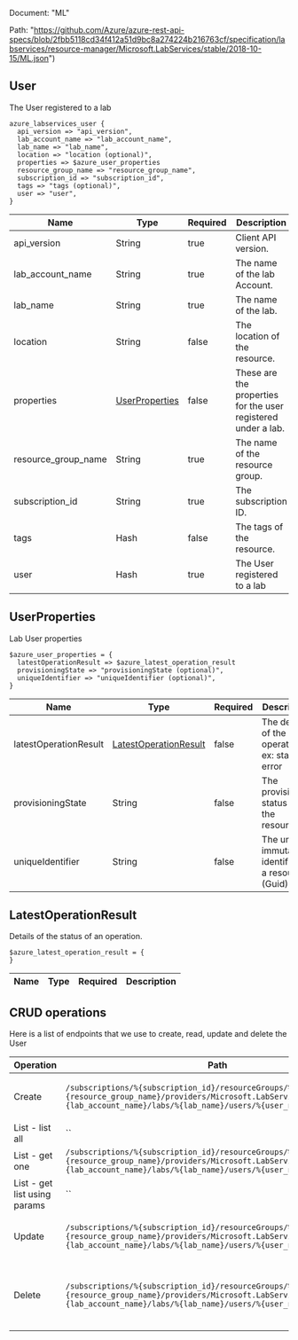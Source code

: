Document: "ML"


Path: "https://github.com/Azure/azure-rest-api-specs/blob/2fbb5118cd34f412a51d9bc8a274224b216763cf/specification/labservices/resource-manager/Microsoft.LabServices/stable/2018-10-15/ML.json")

## User

The User registered to a lab

```puppet
azure_labservices_user {
  api_version => "api_version",
  lab_account_name => "lab_account_name",
  lab_name => "lab_name",
  location => "location (optional)",
  properties => $azure_user_properties
  resource_group_name => "resource_group_name",
  subscription_id => "subscription_id",
  tags => "tags (optional)",
  user => "user",
}
```

| Name        | Type           | Required       | Description       |
| ------------- | ------------- | ------------- | ------------- |
|api_version | String | true | Client API version. |
|lab_account_name | String | true | The name of the lab Account. |
|lab_name | String | true | The name of the lab. |
|location | String | false | The location of the resource. |
|properties | [UserProperties](#userproperties) | false | These are the properties for the user registered under a lab. |
|resource_group_name | String | true | The name of the resource group. |
|subscription_id | String | true | The subscription ID. |
|tags | Hash | false | The tags of the resource. |
|user | Hash | true | The User registered to a lab |
        
## UserProperties

Lab User properties

```puppet
$azure_user_properties = {
  latestOperationResult => $azure_latest_operation_result
  provisioningState => "provisioningState (optional)",
  uniqueIdentifier => "uniqueIdentifier (optional)",
}
```

| Name        | Type           | Required       | Description       |
| ------------- | ------------- | ------------- | ------------- |
|latestOperationResult | [LatestOperationResult](#latestoperationresult) | false | The details of the latest operation. ex: status, error |
|provisioningState | String | false | The provisioning status of the resource. |
|uniqueIdentifier | String | false | The unique immutable identifier of a resource (Guid). |
        
## LatestOperationResult

Details of the status of an operation.

```puppet
$azure_latest_operation_result = {
}
```

| Name        | Type           | Required       | Description       |
| ------------- | ------------- | ------------- | ------------- |



## CRUD operations

Here is a list of endpoints that we use to create, read, update and delete the User

| Operation | Path | Verb | Description | OperationID |
| ------------- | ------------- | ------------- | ------------- | ------------- |
|Create|`/subscriptions/%{subscription_id}/resourceGroups/%{resource_group_name}/providers/Microsoft.LabServices/labaccounts/%{lab_account_name}/labs/%{lab_name}/users/%{user_name}`|Put|Create or replace an existing User.|Users_CreateOrUpdate|
|List - list all|``||||
|List - get one|`/subscriptions/%{subscription_id}/resourceGroups/%{resource_group_name}/providers/Microsoft.LabServices/labaccounts/%{lab_account_name}/labs/%{lab_name}/users/%{user_name}`|Get|Get user|Users_Get|
|List - get list using params|``||||
|Update|`/subscriptions/%{subscription_id}/resourceGroups/%{resource_group_name}/providers/Microsoft.LabServices/labaccounts/%{lab_account_name}/labs/%{lab_name}/users/%{user_name}`|Put|Create or replace an existing User.|Users_CreateOrUpdate|
|Delete|`/subscriptions/%{subscription_id}/resourceGroups/%{resource_group_name}/providers/Microsoft.LabServices/labaccounts/%{lab_account_name}/labs/%{lab_name}/users/%{user_name}`|Delete|Delete user. This operation can take a while to complete|Users_Delete|
